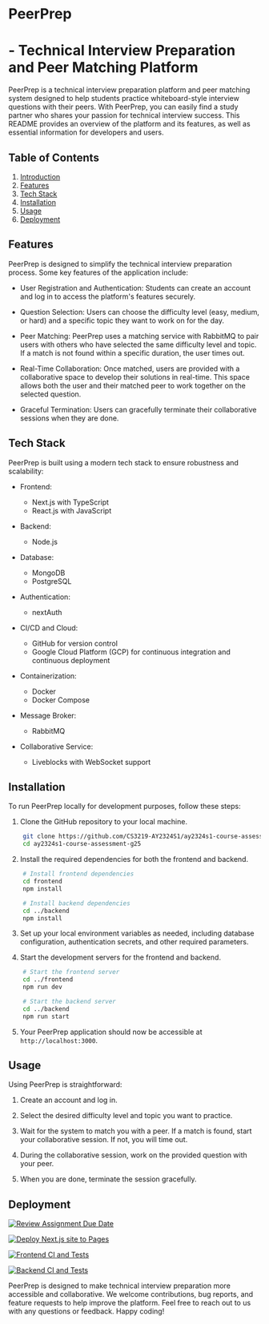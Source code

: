# PeerPrep 
# - Technical Interview Preparation and Peer Matching Platform
<a name="introduction"></a>
PeerPrep is a technical interview preparation platform and peer matching system designed to help students practice whiteboard-style interview questions with their peers. With PeerPrep, you can easily find a study partner who shares your passion for technical interview success. This README provides an overview of the platform and its features, as well as essential information for developers and users.

## Table of Contents
1. [Introduction](#introduction)
2. [Features](#features)
3. [Tech Stack](#tech-stack)
4. [Installation](#installation)
5. [Usage](#usage)
6. [Deployment](#deployment)

## Features <a name="features"></a>
PeerPrep is designed to simplify the technical interview preparation process. Some key features of the application include:

- User Registration and Authentication: Students can create an account and log in to access the platform's features securely.

- Question Selection: Users can choose the difficulty level (easy, medium, or hard) and a specific topic they want to work on for the day.

- Peer Matching: PeerPrep uses a matching service with RabbitMQ to pair users with others who have selected the same difficulty level and topic. If a match is not found within a specific duration, the user times out.

- Real-Time Collaboration: Once matched, users are provided with a collaborative space to develop their solutions in real-time. This space allows both the user and their matched peer to work together on the selected question.

- Graceful Termination: Users can gracefully terminate their collaborative sessions when they are done.


## Tech Stack <a name="tech-stack"></a>
PeerPrep is built using a modern tech stack to ensure robustness and scalability:

- Frontend:
    - Next.js with TypeScript
    - React.js with JavaScript

- Backend:
    - Node.js

- Database:
    - MongoDB
    - PostgreSQL

- Authentication:
    - nextAuth

- CI/CD and Cloud:
    - GitHub for version control
    - Google Cloud Platform (GCP) for continuous integration and continuous deployment

- Containerization:
    - Docker
    - Docker Compose
    
- Message Broker:
    - RabbitMQ

- Collaborative Service:
    - Liveblocks with WebSocket support


## Installation <a name="installation"></a>
To run PeerPrep locally for development purposes, follow these steps:

1. Clone the GitHub repository to your local machine.
```bash
    git clone https://github.com/CS3219-AY2324S1/ay2324s1-course-assessment-g25.git
    cd ay2324s1-course-assessment-g25
```

2. Install the required dependencies for both the frontend and backend.
```bash
    # Install frontend dependencies
    cd frontend
    npm install

    # Install backend dependencies
    cd ../backend
    npm install
```

3. Set up your local environment variables as needed, including database configuration, authentication secrets, and other required parameters.

4. Start the development servers for the frontend and backend.
```bash
    # Start the frontend server
    cd ../frontend
    npm run dev

    # Start the backend server
    cd ../backend
    npm run start
```

5. Your PeerPrep application should now be accessible at `http://localhost:3000`.

## Usage <a name="usage"></a>
Using PeerPrep is straightforward:

1. Create an account and log in.

2. Select the desired difficulty level and topic you want to practice.

3. Wait for the system to match you with a peer. If a match is found, start your collaborative session. If not, you will time out.

4. During the collaborative session, work on the provided question with your peer.

5. When you are done, terminate the session gracefully.

## Deployment <a name="deployment"></a>

[![Review Assignment Due Date](https://classroom.github.com/assets/deadline-readme-button-24ddc0f5d75046c5622901739e7c5dd533143b0c8e959d652212380cedb1ea36.svg)](https://classroom.github.com/a/6BOvYMwN)

[![Deploy Next.js site to Pages](https://github.com/CS3219-AY2324S1/ay2324s1-course-assessment-g25/actions/workflows/nextjs.yml/badge.svg)](https://github.com/CS3219-AY2324S1/ay2324s1-course-assessment-g25/actions/workflows/nextjs.yml)

[![Frontend CI and Tests](https://github.com/CS3219-AY2324S1/ay2324s1-course-assessment-g25/actions/workflows/frontend.yaml/badge.svg)](https://github.com/CS3219-AY2324S1/ay2324s1-course-assessment-g25/actions/workflows/frontend.yaml)

[![Backend CI and Tests](https://github.com/CS3219-AY2324S1/ay2324s1-course-assessment-g25/actions/workflows/backend.yaml/badge.svg)](https://github.com/CS3219-AY2324S1/ay2324s1-course-assessment-g25/actions/workflows/backend.yaml)



PeerPrep is designed to make technical interview preparation more accessible and collaborative. We welcome contributions, bug reports, and feature requests to help improve the platform. Feel free to reach out to us with any questions or feedback. Happy coding!